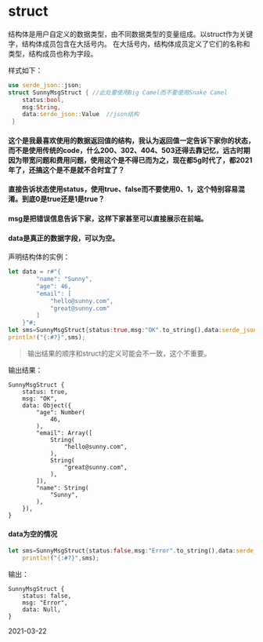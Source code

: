 # struct
结构体是用户自定义的数据类型，由不同数据类型的变量组成。以struct作为关键字，结构体成员包含在大括号内。 在大括号内，结构体成员定义了它们的名称和类型，结构成员也称为字段。

样式如下：
```rust
use serde_json::json;
struct SunnyMsgStruct { //此处要使用Big Camel而不要使用Snake Camel
    status:bool, 
    msg:String,
    data:serde_json::Value  //json结构
 }
```
#### 这个是我最喜欢使用的数据返回值的结构，我认为返回值一定告诉下家你的状态，而不是使用传统的code，什么200、302、404、503还得去靠记忆，远古时期因为带宽问题和费用问题，使用这个是不得已而为之，现在都5g时代了，都2021年了，还搞这个是不是就不合时宜了？

#### 直接告诉状态使用status，使用true、false而不要使用0、1，这个特别容易混淆。到底0是true还是1是true？

#### msg是把错误信息告诉下家，这样下家甚至可以直接展示在前端。

#### data是真正的数据字段，可以为空。



声明结构体的实例：
```rust
let data = r#"{
        "name": "Sunny",
        "age": 46,
        "email": [
            "hello@sunny.com",
            "great@sunny.com"
        ]
    }"#;
let sms=SunnyMsgStruct{status:true,msg:"OK".to_string(),data:serde_json::from_str(data).unwrap()};
println!("{:#?}",sms);
```
> 输出结果的顺序和struct的定义可能会不一致，这个不重要。

输出结果：
```shell
SunnyMsgStruct {
    status: true,
    msg: "OK",
    data: Object({
        "age": Number(
            46,
        ),
        "email": Array([
            String(
                "hello@sunny.com",
            ),
            String(
                "great@sunny.com",
            ),
        ]),
        "name": String(
            "Sunny",
        ),
    }),
}
```

#### data为空的情况 
```rust
let sms=SunnyMsgStruct{status:false,msg:"Error".to_string(),data:serde_json::Value::Null};
    println!("{:#?}",sms);
```
输出：
```shell
SunnyMsgStruct {
    status: false,
    msg: "Error",
    data: Null,
}
```

2021-03-22